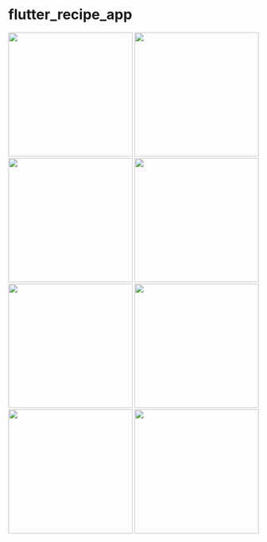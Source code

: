 # flutter_recipe_app

<p float = "left">
<img src="https://github.com/davutkarakus/RecipeApp/assets/111883993/c2aefe65-226a-472c-9234-0f414f2c73f1" width="250"/>
<img src="https://github.com/davutkarakus/RecipeApp/assets/111883993/57ae75d5-2969-47ed-b4a1-3e127a7cf262" width="250"/>
<img src="https://github.com/davutkarakus/RecipeApp/assets/111883993/c1146689-81f9-440b-bf1f-38eb8db2e8ac" width="250"/>
<img src="https://github.com/davutkarakus/RecipeApp/assets/111883993/8f7d1af0-dd27-4a64-b7c8-85596b317722" width="250"/>
<img src="https://github.com/davutkarakus/RecipeApp/assets/111883993/94dca210-42fa-4768-a86f-8d2bbb774505" width="250"/>
<img src="https://github.com/davutkarakus/RecipeApp/assets/111883993/be7086be-c27c-4dfc-a903-31b0097d3969" width="250"/>
<img src="https://github.com/davutkarakus/RecipeApp/assets/111883993/8ae362af-c74c-4f09-9b25-181b627be0d0" width="250"/>
<img src="https://github.com/davutkarakus/RecipeApp/assets/111883993/25cfe26e-623c-4842-83d5-f0d1fba9acf5" width="250"/>

  </p>
